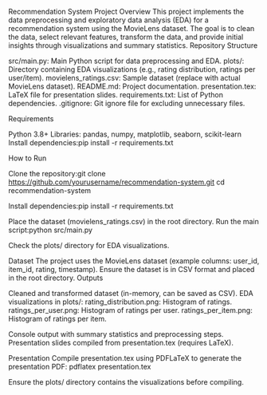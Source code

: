 Recommendation System Project
Overview
This project implements the data preprocessing and exploratory data analysis (EDA) for a recommendation system using the MovieLens dataset. The goal is to clean the data, select relevant features, transform the data, and provide initial insights through visualizations and summary statistics.
Repository Structure

src/main.py: Main Python script for data preprocessing and EDA.
plots/: Directory containing EDA visualizations (e.g., rating distribution, ratings per user/item).
movielens_ratings.csv: Sample dataset (replace with actual MovieLens dataset).
README.md: Project documentation.
presentation.tex: LaTeX file for presentation slides.
requirements.txt: List of Python dependencies.
.gitignore: Git ignore file for excluding unnecessary files.

Requirements

Python 3.8+
Libraries: pandas, numpy, matplotlib, seaborn, scikit-learn
Install dependencies:pip install -r requirements.txt



How to Run

Clone the repository:git clone https://github.com/yourusername/recommendation-system.git
cd recommendation-system


Install dependencies:pip install -r requirements.txt


Place the dataset (movielens_ratings.csv) in the root directory.
Run the main script:python src/main.py


Check the plots/ directory for EDA visualizations.

Dataset
The project uses the MovieLens dataset (example columns: user_id, item_id, rating, timestamp). Ensure the dataset is in CSV format and placed in the root directory.
Outputs

Cleaned and transformed dataset (in-memory, can be saved as CSV).
EDA visualizations in plots/:
rating_distribution.png: Histogram of ratings.
ratings_per_user.png: Histogram of ratings per user.
ratings_per_item.png: Histogram of ratings per item.


Console output with summary statistics and preprocessing steps.
Presentation slides compiled from presentation.tex (requires LaTeX).

Presentation
Compile presentation.tex using PDFLaTeX to generate the presentation PDF:
pdflatex presentation.tex

Ensure the plots/ directory contains the visualizations before compiling.
